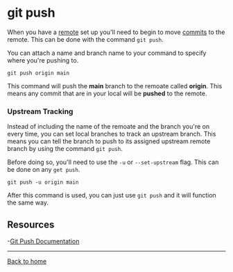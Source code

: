 # git push

When you have a [remote](./Remote.md) set up you'll need to begin to move [commits](./commit.md) to the remote.
This can be done with the command `git push`.

You can attach a name and branch name to your command to specify where you're pushing to.

```
git push origin main
```

This command will push the **main** branch to the remoate called **origin**.
This means any commit that are in your local will be **pushed** to the remote.

### Upstream Tracking

Instead of including the name of the remoate and the branch you're on every time, you can set local branches to track an upstream branch.
This means you can tell the branch to push to its assigned upstream remote branch by using the command `git push`.

Before doing so, you'll need to use the `-u` or `--set-upstream` flag. This can be done on any `get push`.

```
git push -u origin main
```

After this command is used, you can just use `git push` and it will function the same way.

## Resources

-[Git Push Documentation](https://git-scm.com/docs/git-push)

---
[Back to home](../README.md)
